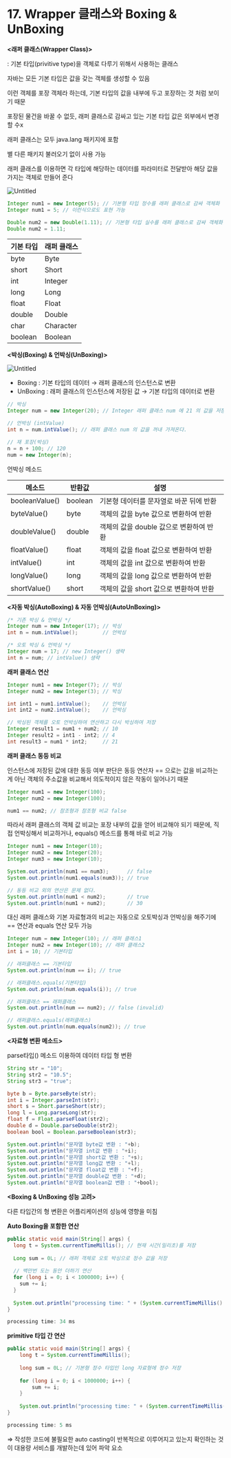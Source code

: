 # 17. Wrapper 클래스와 Boxing & UnBoxing

**<래퍼 클래스(Wrapper Class)>**

: 기본 타입(privitive type)을 객체로 다루기 위해서 사용하는 클래스

자바는 모든 기본 타입은 값을 갖는 객체를 생성할 수 있음

이런 객체를 포장 객체라 하는데, 기본 타입의 값을 내부에 두고 포장하는 것 처럼 보이기 때문

포장된 물건을 바꿀 수 없듯, 래퍼 클래스로 감싸고 있는 기본 타입 값은 외부에서 변경할 수x

래퍼 클래스는 모두 java.lang 패키지에 포함

별 다른 패키지 불러오기 없이 사용 가능

래퍼 클래스를 이용하면 각 타입에 해당하는 데이터를 파라미터로 전달받아 해당 값을 가지는 객체로 만들어 준다

![Untitled](17%20Wrapper%20%E1%84%8F%E1%85%B3%E1%86%AF%E1%84%85%E1%85%A2%E1%84%89%E1%85%B3%E1%84%8B%E1%85%AA%20Boxing%20&%20UnBoxing%20051b22dc13114d55840e697c9374b87d/Untitled.png)

```java
Integer num1 = new Integer(5); // 기본형 타입 정수를 래퍼 클래스로 감싸 객체화
Integer num1 = 5; // 이런식으로도 표현 가능

Double num2 = new Double(1.11); // 기본형 타입 실수를 래퍼 클래스로 감싸 객체화
Double num2 = 1.11;
```

| 기본 타입 | 래퍼 클래스 |
| --- | --- |
| byte | Byte |
| short | Short |
| int | Integer |
| long | Long |
| float | Float |
| double | Double |
| char | Character |
| boolean | Boolean |

**<박싱(Boxing) & 언박싱(UnBoxing)>**

![Untitled](17%20Wrapper%20%E1%84%8F%E1%85%B3%E1%86%AF%E1%84%85%E1%85%A2%E1%84%89%E1%85%B3%E1%84%8B%E1%85%AA%20Boxing%20&%20UnBoxing%20051b22dc13114d55840e697c9374b87d/Untitled%201.png)

- Boxing : 기본 타입의 데이터 → 래퍼 클래스의 인스턴스로 변환
- UnBoxing : 래퍼 클래스의 인스턴스에 저장된 값 → 기본 타입의 데이터로 변환

```java
// 박싱
Integer num = new Integer(20); // Integer 래퍼 클래스 num 에 21 의 값을 저장

// 언박싱 (intValue)
int n = num.intValue(); // 래퍼 클래스 num 의 값을 꺼내 가져온다.

// 재 포장(박싱)
n = n + 100; // 120
num = new Integer(n);
```

언박싱 메소드

| 메소드 | 반환값 | 설명 |
| --- | --- | --- |
| booleanValue() | boolean  | 기본형 데이터를 문자열로 바꾼 뒤에 반환  |
| byteValue() | byte  | 객체의 값을 byte 값으로 변환하여 반환  |
| doubleValue()  | double  | 객체의 값을 double 값으로 변환하여 반환  |
| floatValue()  | float | 객체의 값을 float 값으로 변환하여 반환  |
| intValue()  | int  | 객체의 값을 int 값으로 변환하여 반환  |
| longValue()  | long  | 객체의 값을 long 값으로 변환하여 반환  |
| shortValue() | short  | 객체의 값을 short 값으로 변환하여 반환  |

**<자동 박싱(AutoBoxing) & 자동 언박싱(AutoUnBoxing)>**

```java
/* 기존 박싱 & 언박싱 */
Integer num = new Integer(17); // 박싱
int n = num.intValue();        // 언박싱

/* 오토 박싱 & 언박싱 */
Integer num = 17; // new Integer() 생략
int n = num; // intValue() 생략
```

**래퍼 클래스 연산**

```java
Integer num1 = new Integer(7); // 박싱
Integer num2 = new Integer(3); // 박싱

int int1 = num1.intValue();    // 언박싱
int int2 = num2.intValue();    // 언박싱

// 박싱된 객체를 오토 언박싱하여 연산하고 다시 박싱하여 저장
Integer result1 = num1 + num2; // 10 
Integer result2 = int1 - int2; // 4
int result3 = num1 * int2;     // 21
```

**래퍼 클래스 동등 비교**

인스턴스에 저장된 값에 대한 동등 여부 판단은 동등 연산자 == 으로는 값을 비교하는 게 아닌 객체의 주소값을 비교해서 의도적이지 않은 작동이 일어나기 때문

```java
Integer num1 = new Integer(100);
Integer num2 = new Integer(100);

num1 == num2; // 참조형과 참조형 비교 false
```

따라서 래퍼 클래스의 객체 값 비교는 포장 내부의 값을 얻어 비교해야 되기 때문에, 직접 언박싱해서 비교하거나, equals() 메소드를 통해 바로 비교 가능

```java
Integer num1 = new Integer(10);
Integer num2 = new Integer(20);
Integer num3 = new Integer(10);

System.out.println(num1 == num3);      // false
System.out.println(num1.equals(num3)); // true

// 동등 비교 외의 연산은 문제 없다.
System.out.println(num1 < num2);       // true
System.out.println(num1 + num2);       // 30
```

대신 래퍼 클래스와 기본 자료형과의 비교는 자동으로 오토박싱과 언박싱을 해주기에 == 연산과 equals 연산 모두 가능

```java
Integer num = new Integer(10); // 래퍼 클래스1
Integer num2 = new Integer(10); // 래퍼 클래스2
int i = 10; // 기본타입

// 래퍼클래스 == 기본타입
System.out.println(num == i); // true

// 래퍼클래스.equals(기본타입)
System.out.println(num.equals(i)); // true

// 래퍼클래스 == 래퍼클래스
System.out.println(num == num2); // false (invalid)

// 래퍼클래스.equals(래퍼클래스)
System.out.println(num.equals(num2)); // true
```

**<자료형 변환 메소드>**

parse타입() 메소드 이용하여 데이터 타입 형 변환

```java
String str = "10";
String str2 = "10.5";
String str3 = "true";

byte b = Byte.parseByte(str);
int i = Integer.parseInt(str);
short s = Short.parseShort(str);
long l = Long.parseLong(str);
float f = Float.parseFloat(str2);
double d = Double.parseDouble(str2);
boolean bool = Boolean.parseBoolean(str3);

System.out.println("문자열 byte값 변환 : "+b);
System.out.println("문자열 int값 변환 : "+i);
System.out.println("문자열 short값 변환 : "+s);
System.out.println("문자열 long값 변환 : "+l);
System.out.println("문자열 float값 변환 : "+f);
System.out.println("문자열 double값 변환 : "+d);
System.out.println("문자열 boolean값 변환 : "+bool);
```

**<Boxing & UnBoxing 성능 고려>**

다른 타입간의 형 변환은 어플리케이션의 성능에 영향을 미침

**Auto Boxing을 포함한 연산**

```java
public static void main(String[] args) {
  long t = System.currentTimeMillis(); // 현재 시간(밀리초)를 저장
  
  Long sum = 0L; // 래퍼 객체로 오토 박싱으로 정수 값을 저장
  
  // 백만번 도는 동안 더하기 연산
  for (long i = 0; i < 1000000; i++) {
  	sum += i;
  }
  
  System.out.println("processing time: " + (System.currentTimeMillis() - t) + " ms") ;
}
```

```java
processing time: 34 ms
```

**primitive 타입 간 연산**

```java
public static void main(String[] args) {
    long t = System.currentTimeMillis();
    
    long sum = 0L; // 기본형 정수 타입인 long 자료형에 정수 저장
    
    for (long i = 0; i < 1000000; i++) {
        sum += i;
    }
    
    System.out.println("processing time: " + (System.currentTimeMillis() - t) + " ms") ;
}
```

```java
processing time: 5 ms
```

⇒ 작성한 코드에 불필요한 auto casting이 반복적으로 이루어지고 있는지 확인하는 것이 대용량 서비스를 개발하는데 있어 파악 요소